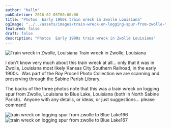 ```yaml
---
author: "hallm"
pubDatetime: 2016-02-05T00:00:00
title: "Photos  Early 1900s train wreck in Zwolle Louisiana"
ogImage: "../../assets/images/train-wreck-on-logging-spur-from-zwolle-to-Blue-Lake165-1024x618.jpg"
featured: false
draft: false
description: "Photos  Early 1900s train wreck in Zwolle Louisiana"
---
```


![Train wreck in Zwolle, Louisiana](@assets/images/train-wreck-on-logging-spur-from-zwolle-to-Blue-Lake165-1024x618.jpg) Train wreck in Zwolle, Louisiana

I don't know very much about this train wreck at all... only that it was in Zwolle, Louisiana most likely Kansas City Southern Railroad, in the early 1900s.  Was part of the Roy Procell Photo Collection we are scanning and preserving through the Sabine Parish Library.

The backs of the three photos note that this was a train wreck on logging spur from Zwolle, Louisiana to Blue Lake, Louisiana (both in North Sabine Parish).  Anyone with any details, or ideas, or just suggestions... please comment!

<!--more-->

![train wreck on logging spur from zwolle to Blue Lake166](@assets/images/train-wreck-on-logging-spur-from-zwolle-to-Blue-Lake166-1024x629.jpg) ![train wreck on logging spur from zwolle to Blue Lake167](@assets/images/train-wreck-on-logging-spur-from-zwolle-to-Blue-Lake167-1024x628.jpg)